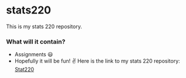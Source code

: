 # stats220
This is my stats 220 repository.<br/>
### What will it contain?
* Assignments :smiley:
* Hopefully it will be fun! :v:
Here is the link to my stats 220 repository: [Stat220](https://github.com/Selena-He/stats220)
